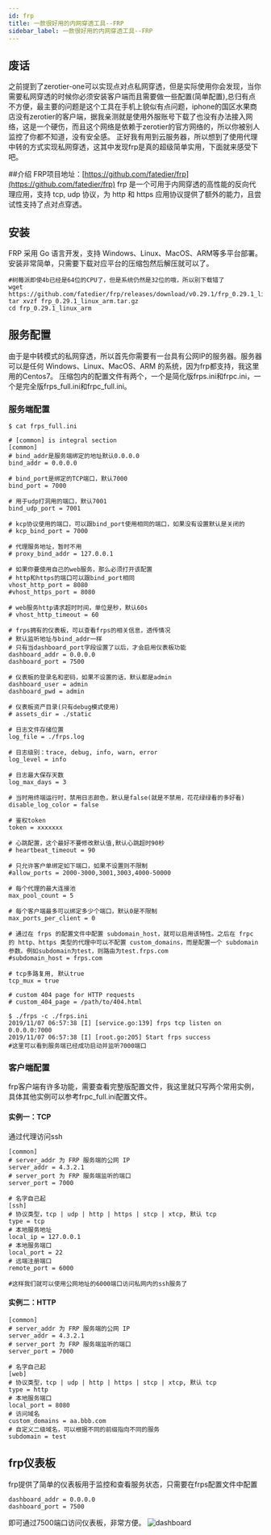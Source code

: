 ```yaml
---
id: frp
title: 一款很好用的内网穿透工具--FRP
sidebar_label: 一款很好用的内网穿透工具--FRP
---
```


## 废话
之前提到了zerotier-one可以实现点对点私网穿透，但是实际使用你会发现，当你需要私网穿透的时候你必须安装客户端而且需要做一些配置(简单配置),总归有点不方便，最主要的问题是这个工具在手机上貌似有点问题，iphone的国区水果商店没有zerotier的客户端，据我亲测就是使用外服账号下载了也没有办法接入网络，这是一个硬伤，而且这个网络是依赖于zerotier的官方网络的，所以你被别人监控了你都不知道，没有安全感。
正好我有用到云服务器，所以想到了使用代理中转的方式实现私网穿透，这其中发现frp是真的超级简单实用，下面就来感受下吧。

##介绍
FRP项目地址：[https://github.com/fatedier/frp](https://github.com/fatedier/frp)
frp 是一个可用于内网穿透的高性能的反向代理应用，支持 tcp, udp 协议，为 http 和 https 应用协议提供了额外的能力，且尝试性支持了点对点穿透。

## 安装
FRP 采用 Go 语言开发，支持 Windows、Linux、MacOS、ARM等多平台部署。安装非常简单，只需要下载对应平台的压缩包然后解压就可以了。
```
#树莓派即使4b已经是64位的CPU了，但是系统仍然是32位的哦，所以别下载错了
wget https://github.com/fatedier/frp/releases/download/v0.29.1/frp_0.29.1_linux_arm.tar.gz
tar xvzf frp_0.29.1_linux_arm.tar.gz
cd frp_0.29.1_linux_arm
```

## 服务配置
由于是中转模式的私网穿透，所以首先你需要有一台具有公网IP的服务器。服务器可以是任何 Windows、Linux、MacOS、ARM 的系统，因为frp都支持，我这里用的Centos7。
压缩包内的配置文件有两个，一个是简化版frps.ini和frpc.ini，一个是完全版frps_full.ini和frpc_full.ini。

### 服务端配置
```
$ cat frps_full.ini

# [common] is integral section
[common]
# bind_addr是服务端绑定的地址默认0.0.0.0
bind_addr = 0.0.0.0

# bind_port是绑定的TCP端口，默认7000
bind_port = 7000

# 用于udp打洞用的端口，默认7001
bind_udp_port = 7001

# kcp协议使用的端口，可以跟bind_port使用相同的端口，如果没有设置默认是关闭的
# kcp_bind_port = 7000

# 代理服务地址，暂时不用
# proxy_bind_addr = 127.0.0.1

# 如果你要使用自己的web服务，那么必须打开该配置
# http和https的端口可以跟bind_port相同
vhost_http_port = 8080
#vhost_https_port = 8080

# web服务http请求超时时间，单位是秒，默认60s
# vhost_http_timeout = 60

# frps拥有的仪表板，可以查看frps的相关信息，透传情况
# 默认监听地址与bind_addr一样
# 只有当dashboard_port字段设置了以后，才会启用仪表板功能
dashboard_addr = 0.0.0.0
dashboard_port = 7500

# 仪表板的登录名和密码，如果不设置的话，默认都是admin
dashboard_user = admin
dashboard_pwd = admin

# 仪表板资产目录(只有debug模式使用)
# assets_dir = ./static

# 日志文件存储位置
log_file = ./frps.log

# 日志级别：trace, debug, info, warn, error
log_level = info

# 日志最大保存天数
log_max_days = 3

# 当时用终端运行时，禁用日志颜色，默认是false(就是不禁用，花花绿绿看的多好看)
disable_log_color = false

# 鉴权token
token = xxxxxxx

# 心跳配置，这个最好不要修改默认值,默认心跳超时90秒
# heartbeat_timeout = 90

# 只允许客户单绑定如下端口，如果不设置则不限制
#allow_ports = 2000-3000,3001,3003,4000-50000

# 每个代理的最大连接池
max_pool_count = 5
 
# 每个客户端最多可以绑定多少个端口，默认0是不限制
max_ports_per_client = 0

# 通过在 frps 的配置文件中配置 subdomain_host，就可以启用该特性。之后在 frpc 的 http、https 类型的代理中可以不配置 custom_domains，而是配置一个 subdomain 参数。例如subdomain为test，则路由为test.frps.com
#subdomain_host = frps.com

# tcp多路复用, 默认true
tcp_mux = true

# custom 404 page for HTTP requests
# custom_404_page = /path/to/404.html

$ ./frps -c ./frps.ini
2019/11/07 06:57:38 [I] [service.go:139] frps tcp listen on 0.0.0.0:7000
2019/11/07 06:57:38 [I] [root.go:205] Start frps success
#这里可以看到服务端已经成功启动并监听7000端口

```

### 客户端配置
frp客户端有许多功能，需要查看完整版配置文件，我这里就只写两个常用实例，具体其他实例可以参考frpc_full.ini配置文件。
#### 实例一：TCP
通过代理访问ssh
```
[common]
# server_addr 为 FRP 服务端的公网 IP
server_addr = 4.3.2.1
# server_port 为 FRP 服务端监听的端口
server_port = 7000

# 名字自己起
[ssh]
# 协议类型，tcp | udp | http | https | stcp | xtcp, 默认 tcp
type = tcp
# 本地服务地址
local_ip = 127.0.0.1
# 本地服务端口
local_port = 22
# 远端注册端口
remote_port = 6000

#这样我们就可以使用公网地址的6000端口访问私网内的ssh服务了

```

#### 实例二：HTTP
```
[common]
# server_addr 为 FRP 服务端的公网 IP
server_addr = 4.3.2.1
# server_port 为 FRP 服务端监听的端口
server_port = 7000

# 名字自己起
[web]
# 协议类型，tcp | udp | http | https | stcp | xtcp, 默认 tcp
type = http
# 本地服务端口
local_port = 8080
# 访问域名
custom_domains = aa.bbb.com
# 自定义二级域名，可以根据不同的前缀指向不同的服务
subdomain = test

```

## frp仪表板
frp提供了简单的仪表板用于监控和查看服务状态，只需要在frps配置文件中配置
```
dashboard_addr = 0.0.0.0
dashboard_port = 7500
```
即可通过7500端口访问仪表板，非常方便。
![dashboard](assets/vpn/dashboard.png)



